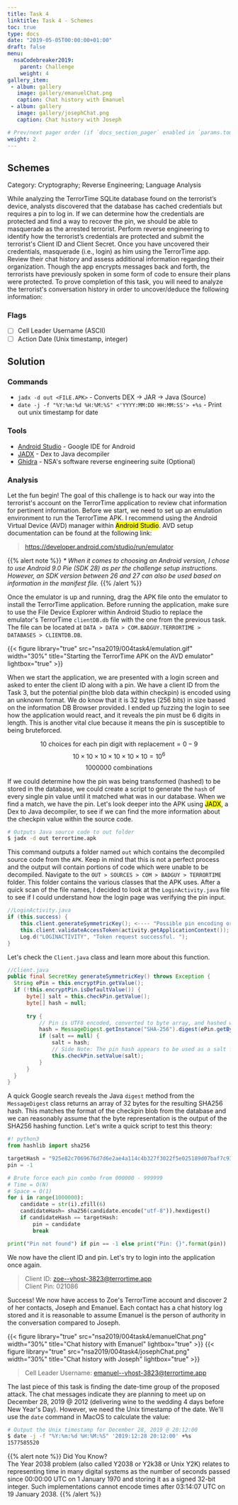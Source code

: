 ```yaml
---
title: Task 4 
linktitle: Task 4 - Schemes
toc: true
type: docs
date: "2019-05-05T00:00:00+01:00"
draft: false
menu:
  nsaCodebreaker2019:
    parent: Challenge
    weight: 4
gallery_item:
 - album: gallery
   image: gallery/emanuelChat.png
   caption: Chat history with Emanuel
 - album: gallery
   image: gallery/josephChat.png
   caption: Chat history with Joseph

# Prev/next pager order (if `docs_section_pager` enabled in `params.toml`)
weight: 2
---
```


## Schemes 
Category: Cryptography; Reverse Engineering; Language Analysis

While analyzing the TerrorTime SQLite database found on the terrorist’s device, analysts discovered that the database has cached credentials but requires a pin to log in. If we can determine how the credentials are protected and find a way to recover the pin, we should be able to masquerade as the arrested terrorist. Perform reverse engineering to identify how the terrorist’s credentials are protected and submit the terrorist's Client ID and Client Secret. Once you have uncovered their credentials, masquerade (i.e., login) as him using the TerrorTime app. Review their chat history and assess additional information regarding their organization. Though the app encrypts messages back and forth, the terrorists have previously spoken in some form of code to ensure their plans were protected. To prove completion of this task, you will need to analyze the terrorist's conversation history in order to uncover/deduce the following information:

### Flags
- [ ] Cell Leader Username (ASCII)
- [ ] Action Date (Unix timestamp, integer)

## Solution

### Commands
- `jadx -d out <FILE.APK>` - Converts DEX -> JAR -> Java (Source)
- `date -j -f "%Y:%m:%d %H:%M:%S" <'YYYY:MM:DD HH:MM:SS'> +%s` - Print out unix timestamp for date

### Tools
- [Android Studio](https://developer.android.com/studio) - Google IDE for Android
- [JADX](https://github.com/skylot/jadx) - Dex to Java decompiler
- [Ghidra](https://ghidra-sre.org/) - NSA's software reverse engineering suite (Optional)

### Analysis
Let the fun begin! The goal of this challenge is to hack our way into the terrorist's account on the TerrorTime application to review chat information for pertinent information. Before we start, we need to set up an emulation environment to run the TerrorTime APK. I recommend using the Android Virtual Device (AVD) manager within <mark>Android Studio</mark>. AVD setup documentation can be found at the following link:

> https://developer.android.com/studio/run/emulator

{{% alert note %}}
*\* When it comes to choosing an Android version, I chose to use Android 9.0 Pie (SDK 28) as per the challenge setup instructions. However, an SDK version between 26 and 27 can also be used based on information in the manifest file.*
{{% /alert %}}

Once the emulator is up and running, drag the APK file onto the emulator to install the TerrorTime application. Before running the application, make sure to use the File Device Explorer within Android Studio to replace the emulator's TerrorTime `clientDB.db` file with the one from the previous task. The file can be located at `DATA > DATA > COM.BADGUY.TERRORTIME > DATABASES > CLIENTDB.DB`. 

{{< figure library="true" src="nsa2019/004task4/emulation.gif" width="30%"  title="Starting the TerrorTime APK on the AVD emulator" lightbox="true" >}}

When we start the application, we are presented with a login screen and asked to enter the client ID along with a pin. We have a client ID from the Task 3, but the potential pin(the blob data within checkpin) is encoded using an unknown format. We do know that it is 32 bytes (256 bits) in size based on the information DB Browser provided. I ended up fuzzing the login to see how the application would react, and it reveals the pin must be 6 digits in length. This is another vital clue because it means the pin is susceptible to being bruteforced.  

$$ \text{10 choices for each pin digit with replacement} = 0-9$$
$$  10 \times 10 \times 10 \times 10 \times 10 \times 10 = 10^{6} $$
$$ 1000000 \text{ combinations} $$

If we could determine how the pin was being transformed (hashed) to be stored in the database, we could create a script to generate the `hash` of every single pin value until it matched what was in our database. When we find a match, we have the pin. Let's look deeper into the APK using <mark>JADX</mark>, a Dex to Java decompiler, to see if we can find the more information about the checkpin value within the source code. 

```bash
# Outputs Java source code to out folder
$ jadx -d out terrortime.apk 
```

This command outputs a folder named `out` which contains the decompiled source code from the `APK`. Keep in mind that this is not a perfect process and the output will contain portions of code which were unable to be decompiled. Navigate to the `OUT > SOURCES > COM > BADGUY > TERRORTIME` folder. This folder contains the various classes that the APK uses. After a quick scan of the file names, I decided to look at the `LoginActivity.java` file to see if I could understand how the login page was verifying the pin input.  

```java
//LoginActivity.java
if (this.success) {
    this.client.generateSymmetricKey(); <---- "Possible pin encoding or encryption"
    this.client.validateAccessToken(activity.getApplicationContext());
    Log.d("LOGINACTIVITY", "Token request successful. ");
}
```

Let's check the `Client.java` class and learn more about this function.

```java
//Client.java
public final SecretKey generateSymmetricKey() throws Exception {
  String ePin = this.encryptPin.getValue();
  if (!this.encryptPin.isDefaultValue()) {
      byte[] salt = this.checkPin.getValue();
      byte[] hash = null;
      
      try {
          // Pin is UTF8 encoded, converted to byte array, and hashed with SHA256
          hash = MessageDigest.getInstance("SHA-256").digest(ePin.getBytes(StringUtils.UTF8));
          if (salt == null) {
              salt = hash;
              // Side Note: The pin hash appears to be used as a salt for an encryption
              this.checkPin.setValue(salt);
          }
      }
  }
}
```

A quick Google search reveals the Java `digest` method from the `MessageDigest` class returns an array of 32 bytes for the resulting SHA256 hash. This matches the format of the checkpin blob from the database and we can reasonably assume that the byte representation is the output of the SHA256 hashing function. Let's write a quick script to test this theory:

```python
#! python3
from hashlib import sha256

targetHash = "925e82c7069676d7d6e2ae4a114c4b327f3022f5e025189d07baf7c935725ce8"
pin = -1

# Brute force each pin combo from 000000 - 999999
# Time = O(N)
# Space = O(1)
for i in range(1000000):
    candidate = str(i).zfill(6)
    candidateHash= sha256(candidate.encode("utf-8")).hexdigest()
    if candidateHash == targetHash:
        pin = candidate
        break

print("Pin not found") if pin == -1 else print("Pin: {}".format(pin))
```

We now have the client ID and pin. Let's try to login into the application once again.

>Client ID: zoe--vhost-3823@terrortime.app <br>
>Client Pin: 021086

Success! We now have access to Zoe's TerrorTime account and discover 2 of her contacts, Joseph and Emanuel. Each contact has a chat history log stored and it is reasonable to assume Emanuel is the person of authority in the conversation compared to Joseph.

{{< figure library="true" src="nsa2019/004task4/emanuelChat.png" width="30%" title="Chat history with Emanuel" lightbox="true" >}}
{{< figure library="true" src="nsa2019/004task4/josephChat.png" width="30%" title="Chat history with Joseph" lightbox="true" >}}

>Cell Leader Username: emanuel--vhost-3823@terrortime.app

The last piece of this task is finding the date-time group of the proposed attack. The chat messages indicate they are planning to meet up on December 28, 2019 @ 2012 (delivering wine to the wedding 4 days before New Year's Day). However, we need the Unix timestamp of the date. We'll use the `date` command in MacOS to calculate the value:

```bash
# Output the Unix timestamp for December 28, 2019 @ 20:12:00
$ date -j -f "%Y:%m:%d %H:%M:%S" '2019:12:28 20:12:00' +%s
1577585520
```

{{% alert note %}}
Did You Know?<br>
  The Year 2038 problem (also called Y2038 or Y2k38 or Unix Y2K) relates to representing time in many digital systems as the number of seconds passed since 00:00:00 UTC on 1 January 1970 and storing it as a signed 32-bit integer. Such implementations cannot encode times after 03:14:07 UTC on 19 January 2038.
{{% /alert %}}